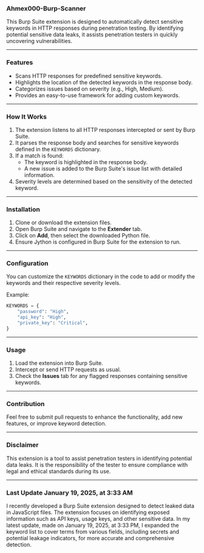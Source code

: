 ### Ahmex000-Burp-Scanner

This Burp Suite extension is designed to automatically detect sensitive keywords in HTTP responses during penetration testing. By identifying potential sensitive data leaks, it assists penetration testers in quickly uncovering vulnerabilities.

---

### Features
- Scans HTTP responses for predefined sensitive keywords.
- Highlights the location of the detected keywords in the response body.
- Categorizes issues based on severity (e.g., High, Medium).
- Provides an easy-to-use framework for adding custom keywords.

---

### How It Works
1. The extension listens to all HTTP responses intercepted or sent by Burp Suite.
2. It parses the response body and searches for sensitive keywords defined in the `KEYWORDS` dictionary.
3. If a match is found:
   - The keyword is highlighted in the response body.
   - A new issue is added to the Burp Suite's issue list with detailed information.
4. Severity levels are determined based on the sensitivity of the detected keyword.

---

### Installation
1. Clone or download the extension files.
2. Open Burp Suite and navigate to the **Extender** tab.
3. Click on **Add**, then select the downloaded Python file.
4. Ensure Jython is configured in Burp Suite for the extension to run.

---

### Configuration
You can customize the `KEYWORDS` dictionary in the code to add or modify the keywords and their respective severity levels.

Example:
```python
KEYWORDS = {
    "password": "High",
    "api_key": "High",
    "private_key": "Critical",
}
```

---

### Usage
1. Load the extension into Burp Suite.
2. Intercept or send HTTP requests as usual.
3. Check the **Issues** tab for any flagged responses containing sensitive keywords.

---

### Contribution
Feel free to submit pull requests to enhance the functionality, add new features, or improve keyword detection.

---

### Disclaimer
This extension is a tool to assist penetration testers in identifying potential data leaks. It is the responsibility of the tester to ensure compliance with legal and ethical standards during its use.

----


### Last Update January 19, 2025, at 3:33 AM
I recently developed a Burp Suite extension designed to detect leaked data in JavaScript files. The extension focuses on identifying exposed information such as API keys, usage keys, and other sensitive data. In my latest update, made on January 19, 2025, at 3:33 PM, I expanded the keyword list to cover terms from various fields, including secrets and potential leakage indicators, for more accurate and comprehensive detection.


